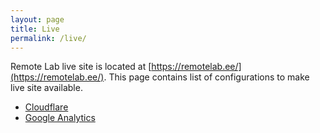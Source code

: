```yaml
---
layout: page
title: Live
permalink: /live/
---
```


Remote Lab live site is located at [https://remotelab.ee/](https://remotelab.ee/). This page contains list of configurations to make live site available.
- [Cloudflare](/documentation/cloudflare)
- [Google Analytics](/documentation/analytics)
